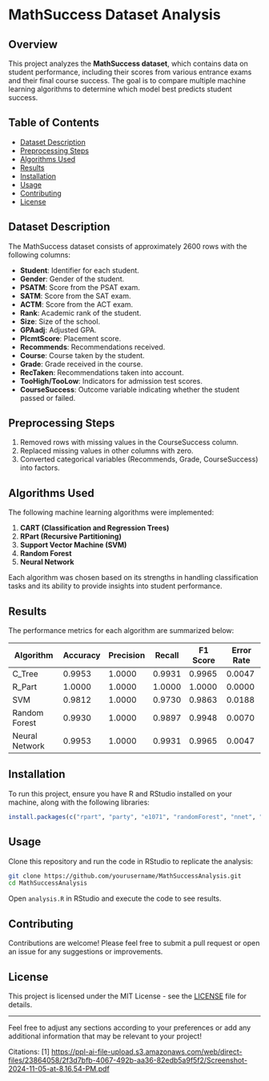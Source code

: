 # MathSuccess Dataset Analysis

## Overview
This project analyzes the **MathSuccess dataset**, which contains data on student performance, including their scores from various entrance exams and their final course success. The goal is to compare multiple machine learning algorithms to determine which model best predicts student success.

## Table of Contents
- [Dataset Description](#dataset-description)
- [Preprocessing Steps](#preprocessing-steps)
- [Algorithms Used](#algorithms-used)
- [Results](#results)
- [Installation](#installation)
- [Usage](#usage)
- [Contributing](#contributing)
- [License](#license)

## Dataset Description
The MathSuccess dataset consists of approximately 2600 rows with the following columns:
- **Student**: Identifier for each student.
- **Gender**: Gender of the student.
- **PSATM**: Score from the PSAT exam.
- **SATM**: Score from the SAT exam.
- **ACTM**: Score from the ACT exam.
- **Rank**: Academic rank of the student.
- **Size**: Size of the school.
- **GPAadj**: Adjusted GPA.
- **PlcmtScore**: Placement score.
- **Recommends**: Recommendations received.
- **Course**: Course taken by the student.
- **Grade**: Grade received in the course.
- **RecTaken**: Recommendations taken into account.
- **TooHigh/TooLow**: Indicators for admission test scores.
- **CourseSuccess**: Outcome variable indicating whether the student passed or failed.

## Preprocessing Steps
1. Removed rows with missing values in the CourseSuccess column.
2. Replaced missing values in other columns with zero.
3. Converted categorical variables (Recommends, Grade, CourseSuccess) into factors.

## Algorithms Used
The following machine learning algorithms were implemented:
1. **CART (Classification and Regression Trees)**
2. **RPart (Recursive Partitioning)**
3. **Support Vector Machine (SVM)**
4. **Random Forest**
5. **Neural Network**

Each algorithm was chosen based on its strengths in handling classification tasks and its ability to provide insights into student performance.

## Results
The performance metrics for each algorithm are summarized below:

| Algorithm          | Accuracy | Precision | Recall | F1 Score | Error Rate |
|--------------------|----------|-----------|--------|----------|------------|
| C_Tree             | 0.9953   | 1.0000    | 0.9931 | 0.9965   | 0.0047     |
| R_Part             | 1.0000   | 1.0000    | 1.0000 | 1.0000   | 0.0000     |
| SVM                | 0.9812   | 1.0000    | 0.9730 | 0.9863   | 0.0188     |
| Random Forest      | 0.9930   | 1.0000    | 0.9897 | 0.9948   | 0.0070     |
| Neural Network     | 0.9953   | 1.0000    | 0.9931 | 0.9965   | 0.0047     |

## Installation
To run this project, ensure you have R and RStudio installed on your machine, along with the following libraries:
```r
install.packages(c("rpart", "party", "e1071", "randomForest", "nnet", "caTools"))
```

## Usage
Clone this repository and run the code in RStudio to replicate the analysis:
```bash
git clone https://github.com/yourusername/MathSuccessAnalysis.git
cd MathSuccessAnalysis
```

Open `analysis.R` in RStudio and execute the code to see results.

## Contributing
Contributions are welcome! Please feel free to submit a pull request or open an issue for any suggestions or improvements.

## License
This project is licensed under the MIT License - see the [LICENSE](LICENSE) file for details.

---

Feel free to adjust any sections according to your preferences or add any additional information that may be relevant to your project!

Citations:
[1] https://ppl-ai-file-upload.s3.amazonaws.com/web/direct-files/23864058/2f3d7bfb-4067-492b-aa36-82edb5a9f5f2/Screenshot-2024-11-05-at-8.16.54-PM.pdf
